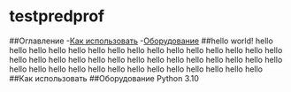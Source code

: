 # testpredprof
##Оглавление
-[Как использовать](#Оборудование)
-[Оборудование](#Оборудование)
##hello world!
hello hello hello hello hello hello hello hello hello hello hello hello hello hello hello hello hello hello hello hello hello hello hello hello hello hello hello hello hello hello hello hello hello hello hello hello hello hello hello hello hello hello
##Как использовать
##Оборудование
Python 3.10
